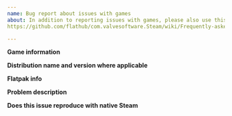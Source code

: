```yaml
---
name: Bug report about issues with games
about: In addition to reporting issues with games, please also use this same template for requesting Dbus access for games
https://github.com/flathub/com.valvesoftware.Steam/wiki/Frequently-asked-questions#my-game-is-giving-strange-errors-about-missing-symbols-in-libraries might be helpful for fixing some game issues for good

---
```


**Game information**
<!-- Name of the game or games that do not work -->

**Distribution name and version where applicable**
<!-- Following files may help if you're unsure
  - /etc/redhat-release
  - /etc/suse-release
  - /etc/debian-release
  - /etc/lsb_release
  - /etc/os-release
-->

**Flatpak info**
<!-- Output of following commands:
  flatpak --version
  flatpak --gl-drivers
-->

**Problem description**
<!-- Explanation of the problem. Please attach log outputs as separate files
so the issue history is faster to read through -->

**Does this issue reproduce with native Steam**
<!-- Yes/No/Have not tested -->
